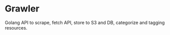Grawler
====
Golang API to scrape, fetch API, store to S3 and DB, categorize and tagging resources.
